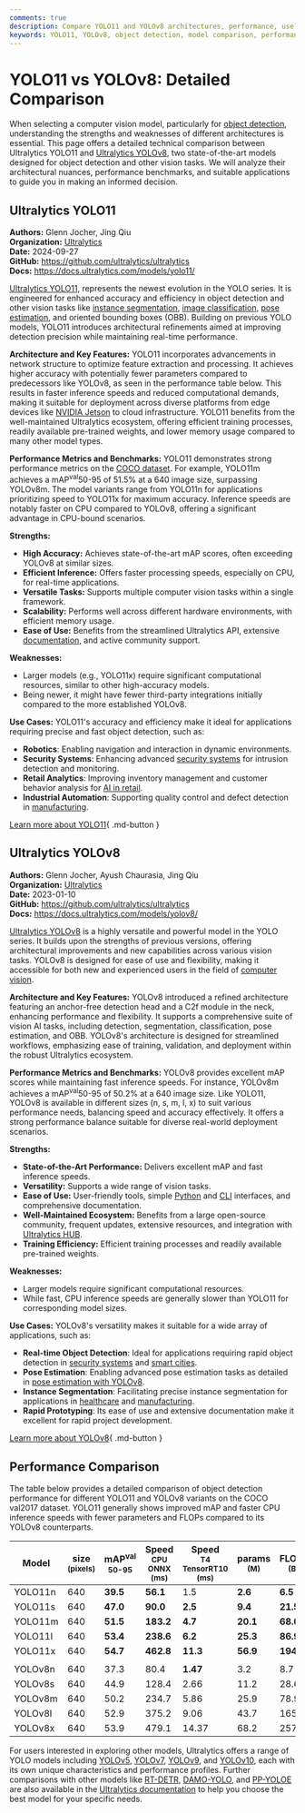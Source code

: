 ```yaml
---
comments: true
description: Compare YOLO11 and YOLOv8 architectures, performance, use cases, and benchmarks. Discover which YOLO model fits your object detection needs.
keywords: YOLO11, YOLOv8, object detection, model comparison, performance benchmarks, YOLO series, computer vision, Ultralytics YOLO, YOLO architecture
---
```


# YOLO11 vs YOLOv8: Detailed Comparison

When selecting a computer vision model, particularly for [object detection](https://www.ultralytics.com/glossary/object-detection), understanding the strengths and weaknesses of different architectures is essential. This page offers a detailed technical comparison between Ultralytics YOLO11 and [Ultralytics YOLOv8](https://docs.ultralytics.com/models/yolov8/), two state-of-the-art models designed for object detection and other vision tasks. We will analyze their architectural nuances, performance benchmarks, and suitable applications to guide you in making an informed decision.

<script async src="https://cdn.jsdelivr.net/npm/chart.js"></script>
<script defer src="../../javascript/benchmark.js"></script>

<canvas id="modelComparisonChart" width="1024" height="400" active-models='["YOLO11", "YOLOv8"]'></canvas>

## Ultralytics YOLO11

**Authors:** Glenn Jocher, Jing Qiu  
**Organization:** [Ultralytics](https://www.ultralytics.com/)  
**Date:** 2024-09-27  
**GitHub:** <https://github.com/ultralytics/ultralytics>  
**Docs:** <https://docs.ultralytics.com/models/yolo11/>

[Ultralytics YOLO11](https://docs.ultralytics.com/models/yolo11/), represents the newest evolution in the YOLO series. It is engineered for enhanced accuracy and efficiency in object detection and other vision tasks like [instance segmentation](https://docs.ultralytics.com/tasks/segment/), [image classification](https://docs.ultralytics.com/tasks/classify/), [pose estimation](https://docs.ultralytics.com/tasks/pose/), and oriented bounding boxes (OBB). Building on previous YOLO models, YOLO11 introduces architectural refinements aimed at improving detection precision while maintaining real-time performance.

**Architecture and Key Features:**
YOLO11 incorporates advancements in network structure to optimize feature extraction and processing. It achieves higher accuracy with potentially fewer parameters compared to predecessors like YOLOv8, as seen in the performance table below. This results in faster inference speeds and reduced computational demands, making it suitable for deployment across diverse platforms from edge devices like [NVIDIA Jetson](https://docs.ultralytics.com/guides/nvidia-jetson/) to cloud infrastructure. YOLO11 benefits from the well-maintained Ultralytics ecosystem, offering efficient training processes, readily available pre-trained weights, and lower memory usage compared to many other model types.

**Performance Metrics and Benchmarks:**
YOLO11 demonstrates strong performance metrics on the [COCO dataset](https://docs.ultralytics.com/datasets/detect/coco/). For example, YOLO11m achieves a mAP<sup>val</sup>50-95 of 51.5% at a 640 image size, surpassing YOLOv8m. The model variants range from YOLO11n for applications prioritizing speed to YOLO11x for maximum accuracy. Inference speeds are notably faster on CPU compared to YOLOv8, offering a significant advantage in CPU-bound scenarios.

**Strengths:**

- **High Accuracy:** Achieves state-of-the-art mAP scores, often exceeding YOLOv8 at similar sizes.
- **Efficient Inference:** Offers faster processing speeds, especially on CPU, for real-time applications.
- **Versatile Tasks:** Supports multiple computer vision tasks within a single framework.
- **Scalability:** Performs well across different hardware environments, with efficient memory usage.
- **Ease of Use:** Benefits from the streamlined Ultralytics API, extensive [documentation](https://docs.ultralytics.com/models/yolo11/), and active community support.

**Weaknesses:**

- Larger models (e.g., YOLO11x) require significant computational resources, similar to other high-accuracy models.
- Being newer, it might have fewer third-party integrations initially compared to the more established YOLOv8.

**Use Cases:**
YOLO11's accuracy and efficiency make it ideal for applications requiring precise and fast object detection, such as:

- **Robotics**: Enabling navigation and interaction in dynamic environments.
- **Security Systems**: Enhancing advanced [security systems](https://www.ultralytics.com/blog/security-alarm-system-projects-with-ultralytics-yolov8) for intrusion detection and monitoring.
- **Retail Analytics**: Improving inventory management and customer behavior analysis for [AI in retail](https://www.ultralytics.com/blog/achieving-retail-efficiency-with-ai).
- **Industrial Automation**: Supporting quality control and defect detection in [manufacturing](https://www.ultralytics.com/solutions/ai-in-manufacturing).

[Learn more about YOLO11](https://docs.ultralytics.com/models/yolo11/){ .md-button }

## Ultralytics YOLOv8

**Authors:** Glenn Jocher, Ayush Chaurasia, Jing Qiu  
**Organization:** [Ultralytics](https://www.ultralytics.com/)  
**Date:** 2023-01-10  
**GitHub:** <https://github.com/ultralytics/ultralytics>  
**Docs:** <https://docs.ultralytics.com/models/yolov8/>

[Ultralytics YOLOv8](https://docs.ultralytics.com/models/yolov8/) is a highly versatile and powerful model in the YOLO series. It builds upon the strengths of previous versions, offering architectural improvements and new capabilities across various vision tasks. YOLOv8 is designed for ease of use and flexibility, making it accessible for both new and experienced users in the field of [computer vision](https://www.ultralytics.com/glossary/computer-vision-cv).

**Architecture and Key Features:**
YOLOv8 introduced a refined architecture featuring an anchor-free detection head and a C2f module in the neck, enhancing performance and flexibility. It supports a comprehensive suite of vision AI tasks, including detection, segmentation, classification, pose estimation, and OBB. YOLOv8's architecture is designed for streamlined workflows, emphasizing ease of training, validation, and deployment within the robust Ultralytics ecosystem.

**Performance Metrics and Benchmarks:**
YOLOv8 provides excellent mAP scores while maintaining fast inference speeds. For instance, YOLOv8m achieves a mAP<sup>val</sup>50-95 of 50.2% at a 640 image size. Like YOLO11, YOLOv8 is available in different sizes (n, s, m, l, x) to suit various performance needs, balancing speed and accuracy effectively. It offers a strong performance balance suitable for diverse real-world deployment scenarios.

**Strengths:**

- **State-of-the-Art Performance:** Delivers excellent mAP and fast inference speeds.
- **Versatility:** Supports a wide range of vision tasks.
- **Ease of Use:** User-friendly tools, simple [Python](https://docs.ultralytics.com/usage/python/) and [CLI](https://docs.ultralytics.com/usage/cli/) interfaces, and comprehensive documentation.
- **Well-Maintained Ecosystem:** Benefits from a large open-source community, frequent updates, extensive resources, and integration with [Ultralytics HUB](https://www.ultralytics.com/hub).
- **Training Efficiency:** Efficient training processes and readily available pre-trained weights.

**Weaknesses:**

- Larger models require significant computational resources.
- While fast, CPU inference speeds are generally slower than YOLO11 for corresponding model sizes.

**Use Cases:**
YOLOv8's versatility makes it suitable for a wide array of applications, such as:

- **Real-time Object Detection**: Ideal for applications requiring rapid object detection in [security systems](https://www.ultralytics.com/blog/security-alarm-system-projects-with-ultralytics-yolov8) and [smart cities](https://www.ultralytics.com/blog/computer-vision-ai-in-smart-cities).
- **Pose Estimation**: Enabling advanced pose estimation tasks as detailed in [pose estimation with YOLOv8](https://www.ultralytics.com/blog/pose-estimation-with-ultralytics-yolov8).
- **Instance Segmentation**: Facilitating precise instance segmentation for applications in [healthcare](https://www.ultralytics.com/solutions/ai-in-healthcare) and [manufacturing](https://www.ultralytics.com/solutions/ai-in-manufacturing).
- **Rapid Prototyping**: Its ease of use and extensive documentation make it excellent for rapid project development.

[Learn more about YOLOv8](https://docs.ultralytics.com/models/yolov8/){ .md-button }

## Performance Comparison

The table below provides a detailed comparison of object detection performance for different YOLO11 and YOLOv8 variants on the COCO val2017 dataset. YOLO11 generally shows improved mAP and faster CPU inference speeds with fewer parameters and FLOPs compared to its YOLOv8 counterparts.

| Model   | size<br><sup>(pixels) | mAP<sup>val<br>50-95 | Speed<br><sup>CPU ONNX<br>(ms) | Speed<br><sup>T4 TensorRT10<br>(ms) | params<br><sup>(M) | FLOPs<br><sup>(B) |
| ------- | --------------------- | -------------------- | ------------------------------ | ----------------------------------- | ------------------ | ----------------- |
| YOLO11n | 640                   | **39.5**             | **56.1**                       | 1.5                                 | **2.6**            | **6.5**           |
| YOLO11s | 640                   | **47.0**             | **90.0**                       | **2.5**                             | **9.4**            | **21.5**          |
| YOLO11m | 640                   | **51.5**             | **183.2**                      | **4.7**                             | **20.1**           | **68.0**          |
| YOLO11l | 640                   | **53.4**             | **238.6**                      | **6.2**                             | **25.3**           | **86.9**          |
| YOLO11x | 640                   | **54.7**             | **462.8**                      | **11.3**                            | **56.9**           | **194.9**         |
|         |                       |                      |                                |                                     |                    |                   |
| YOLOv8n | 640                   | 37.3                 | 80.4                           | **1.47**                            | 3.2                | 8.7               |
| YOLOv8s | 640                   | 44.9                 | 128.4                          | 2.66                                | 11.2               | 28.6              |
| YOLOv8m | 640                   | 50.2                 | 234.7                          | 5.86                                | 25.9               | 78.9              |
| YOLOv8l | 640                   | 52.9                 | 375.2                          | 9.06                                | 43.7               | 165.2             |
| YOLOv8x | 640                   | 53.9                 | 479.1                          | 14.37                               | 68.2               | 257.8             |

For users interested in exploring other models, Ultralytics offers a range of YOLO models including [YOLOv5](https://docs.ultralytics.com/models/yolov5/), [YOLOv7](https://docs.ultralytics.com/models/yolov7/), [YOLOv9](https://docs.ultralytics.com/models/yolov9/), and [YOLOv10](https://docs.ultralytics.com/models/yolov10/), each with its own unique characteristics and performance profiles. Further comparisons with other models like [RT-DETR](https://docs.ultralytics.com/models/rtdetr/), [DAMO-YOLO](https://docs.ultralytics.com/compare/damo-yolo-vs-yolov8/), and [PP-YOLOE](https://docs.ultralytics.com/compare/pp-yoloe-vs-yolov9/) are also available in the [Ultralytics documentation](https://docs.ultralytics.com/compare/) to help you choose the best model for your specific needs.
